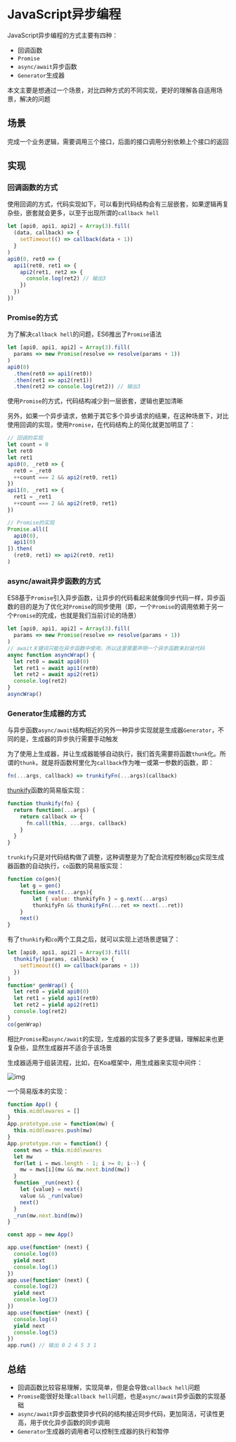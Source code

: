 # JavaScript异步编程

JavaScript异步编程的方式主要有四种：

- 回调函数
- `Promise`
- `async/await`异步函数
- `Generator`生成器

本文主要是想通过一个场景，对比四种方式的不同实现，更好的理解各自适用场景，解决的问题

## 场景

完成一个业务逻辑，需要调用三个接口，后面的接口调用分别依赖上个接口的返回

## 实现

### 回调函数的方式

使用回调的方式，代码实现如下，可以看到代码结构会有三层嵌套，如果逻辑再复杂些，嵌套就会更多，以至于出现所谓的`callback hell`

```js
let [api0, api1, api2] = Array(3).fill(
  (data, callback) => {
    setTimeout(() => callback(data + 1))
  }
)
api0(0, ret0 => {
  api1(ret0, ret1 => {
    api2(ret1, ret2 => {
      console.log(ret2) // 输出3
    })
  })
})
```

### Promise的方式

为了解决`callback hell`的问题，ES6推出了`Promise`语法

```js
let [api0, api1, api2] = Array(3).fill(
  params => new Promise(resolve => resolve(params + 1))
)
api0(0)
  .then(ret0 => api1(ret0))
  .then(ret1 => api2(ret1))
  .then(ret2 => console.log(ret2)) // 输出3
```

使用`Promise`的方式，代码结构减少到一层嵌套，逻辑也更加清晰

另外，如果一个异步请求，依赖于其它多个异步请求的结果，在这种场景下，对比使用回调的实现，使用`Promise`，在代码结构上的简化就更加明显了：

```js
// 回调的实现
let count = 0
let ret0
let ret1
api0(0, _ret0 => {
  ret0 = _ret0
  ++count === 2 && api2(ret0, ret1)
})
api1(0, _ret1 => {
  ret1 = _ret1
  ++count === 2 && api2(ret0, ret1)
})
```

```js
// Promise的实现
Promise.all([
  api0(0),
  api1(0)
]).then(
  (ret0, ret1) => api2(ret0, ret1)
)
```

### async/await异步函数的方式

ES8基于`Promise`引入异步函数，让异步的代码看起来就像同步代码一样，异步函数的目的是为了优化对`Promise`的同步使用（即，一个`Promise`的调用依赖于另一个`Promise`的完成，也就是我们当前讨论的场景）

```js
let [api0, api1, api2] = Array(3).fill(
  params => new Promise(resolve => resolve(params + 1))
)
// await关键词只能在异步函数中使用，所以这里需要声明一个异步函数来封装代码
async function asyncWrap() {
  let ret0 = await api0(0) 
  let ret1 = await api1(ret0)
  let ret2 = await api2(ret1)
  console.log(ret2)
}
asyncWrap()
```

### Generator生成器的方式

与异步函数`async/await`结构相近的另外一种异步实现就是生成器`Generator`，不同的是，生成器的异步执行需要手动触发

为了使用上生成器，并让生成器能够自动执行，我们首先需要将函数`thunk`化。所谓的`thunk`，就是将函数柯里化为`callback`作为唯一或第一参数的函数，即：

```js
fn(...args, callback) => trunkifyFn(...args)(callback)
```

[thunkify](https://github.com/tj/node-thunkify)函数的简易版实现：

```js
function thunkify(fn) {
  return function(...args) {
    return callback => {
      fn.call(this, ...args, callback)
    }
  }
}
```

`trunkify`只是对代码结构做了调整，这种调整是为了配合流程控制器[co](https://github.com/tj/co)实现生成器函数的自动执行，`co`函数的简易版实现：

```js
function co(gen){
    let g = gen()
    function next(...args){
        let { value: thunkifyFn } = g.next(...args)
        thunkifyFn && thunkifyFn(...ret => next(...ret))
    }
    next()
}
```

有了`thunkify`和`co`两个工具之后，就可以实现上述场景逻辑了：

```js
let [api0, api1, api2] = Array(3).fill(
  thunkify((params, callback) => {
    setTimeout(() => callback(params + 1))
  })
)
function* genWrap() {
  let ret0 = yield api0(0)
  let ret1 = yield api1(ret0)
  let ret2 = yield api2(ret1)
  console.log(ret2)
}
co(genWrap)
```

相比`Promise`和`async/await`的实现，生成器的实现多了更多逻辑，理解起来也更复杂些，显然生成器并不适合于该场景

生成器适用于组装流程，比如，在Koa框架中，用生成器来实现中间件：

![img](https://camo.githubusercontent.com/d80cf3b511ef4898bcde9a464de491fa15a50d06/68747470733a2f2f7261772e6769746875622e636f6d2f66656e676d6b322f6b6f612d67756964652f6d61737465722f6f6e696f6e2e706e67)

一个简易版本的实现：

```js
function App() {
  this.middlewares = []
}
App.prototype.use = function(mw) {
  this.middlewares.push(mw)
}
App.prototype.run = function() {
  const mws = this.middlewares
  let mw
  for(let i = mws.length - 1; i >= 0; i--) {
    mw = mws[i](mw && mw.next.bind(mw))
  }
  function _run(next) {
    let {value} = next()
    value && _run(value)
    next()
  }
  _run(mw.next.bind(mw))
}

const app = new App()

app.use(function* (next) {
  console.log(0)
  yield next
  console.log(1)
})
app.use(function* (next) {
  console.log(2)
  yield next
  console.log(3)
})
app.use(function* (next) {
  console.log(4)
  yield next
  console.log(5)
})
app.run() // 输出 0 2 4 5 3 1
```

## 总结

- 回调函数比较容易理解，实现简单，但是会导致`callback hell`问题
- `Promise`能很好处理`callback hell`问题，也是`async/await`异步函数的实现基础
- `async/await`异步函数使异步代码的结构接近同步代码，更加简洁，可读性更高，用于优化异步函数的同步调用
- `Generator`生成器的调用者可以控制生成器的执行和暂停